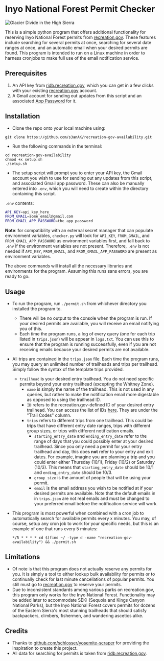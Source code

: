 # Inyo National Forest Permit Checker

![Glacier Divide in the High Sierra](https://user-images.githubusercontent.com/56090826/187283263-a51866d9-29f2-472a-a528-5160ea6e934f.jpg)

This is a simple python program that offers additional functionality for reserving Inyo National Forest permits from [recreation.gov](https://www.recreation.gov). These features include searching for several permits at once, searching for several date ranges at once, and an automatic email when your desired permits are found. This program is intended to run on a Linux machine in order to harness cronjobs to make full use of the email notification service.

## Prerequisites
1. An API key from [ridb.recreation.gov](https://ridb.recreation.gov), which you can get in a few clicks with your existing [recreation.gov](https://www.recreation.gov) account.
1. A Gmail account for sending out updates from this script and an associated [App Password](https://support.google.com/accounts/answer/185833?hl=en) for it.

## Installation

 - Clone the repo onto your local machine using:
```
git clone https://github.com/s3anAK/recreation-gov-availability.git
```	
 - Run the following commands in the terminal: 
```
cd recreation-gov-availability
chmod +x setup.sh
./setup.sh
```
- The setup script will prompt you to enter your API key, the Gmail account you wish to use for sending out any updates from this script, and associated Gmail app password. These can also be manually entered into `.env`, which you will need to create within the directory containing this script.

`.env` contents:
```sh
API_KEY=api_key_here
FROM_GMAIL=some_email@gmail.com
FROM_GMAIL_APP_PASSWORD=the_app_password
```

**Note**: for compatibility with an external secret manager that can populate environment variables, `checker.py` will look for `API_KEY`, `FROM_GMAIL`, and `FROM_GMAIL_APP_PASSWORD` as environment variables first, and fall back to `.env` if the environment variables are not present. Therefore, `.env` is not needed if `API_KEY`, `FROM_GMAIL`, and `FROM_GMAIL_APP_PASSWORD` are present as environment variables.

The above commands will install all the necessary libraries and environments for the program. Assuming this runs sans errors, you are ready to go.

## Usage
 - To run the program, run `./permit.sh` from whichever directory you installed the program to. 
	 - There will be no output to the console when the program is run. If your desired permits are available, you will receive an email notifying you of this.
	 - Each time the program runs, a log of every query (one for each trip listed in `trips.json`) will be appear in `logs.txt`. You can use this to ensure that the program is running successfully, even if you are not receiving emails because your desired permits are not available.
 - All trips are contained in the `trips.json` file. Each time the program runs, you may query an unlimited number of trailheads and trips per trailhead. Simply follow the syntax of the template trips provided.
	 - `trailhead` is your desired entry trailhead. You do not need specific permits beyond your entry trailhead (excepting the Whitney Zone).
		 - `name` is simply the name of the trailhead. This is not used in any queries, but rather to make the notification email more digestable as opposed to using the trailhead ID.
		 - `ID` refers to the recreation.gov-defined ID of your desired entry trailhead. You can access the list of IDs [here](https://www.fs.usda.gov/Internet/FSE_DOCUMENTS/fseprd922360.pdf). They are under the "Trail Codes" column. 
		 - `trips` refers to different trips from one trailhead. This could be trips that have different entry date ranges, trips with different group sizes, or trips with different notification emails.
			 - `starting_entry_date` and `ending_entry_date` refer to the range of days that you could possibly enter at your desired trailhead. Since you only need a permit for your entry trailhead and day, this does **not** refer to your entry and exit dates. For example, imagine you are planning a trip and you could enter either Thursday (10/1), Friday (10/2) or Saturday (10/3). This means that `starting_entry_date` should be 10/1 and `ending_entry_date` should be 10/3.
			 - `group_size` is the amount of people that will be using your permit.
			 - `email` is the email address you wish to be notified at if your desired permits are available. Note that the default emails in in `trips.json` are not real emails and must be changed to your preferred email before the notification service will work.
- This program is most powerful when combined with a cron job to automatically search for available permits every x minutes. You may, of course, setup any cron job to work for your specific needs, but this is an example of one that runs every 5 minutes:

	`*/5 * * * * cd $(find ~/ -type d -name "recreation-gov-availability") && ./permit.sh`

## Limitations

 - Of note is that this program does not actually reserve any permits for you. It is simply a tool to either lookup bulk availability for permits or to continually check for last minute cancellations of popular permits. You still must go to [recreation.gov](https://www.recreation.gov) to reserve your permits.
 - Due to inconsistent standards among various parks on recreation.gov, this program only works for the Inyo National Forest. Functionality may be added later to accommodate SEKI (Sequoia and Kings Canyon National Parks), but the Inyo National Forest covers permits for dozens of the Eastern Sierra's most stunning trailheads that should satisfy backpackers, climbers, fishermen, and wandering ascetics alike.

## Credits

 - Thanks to [github.com/schlosser/yosemite-scraper](https://github.com/schlosser/yosemite-scraper) for providing the inspiration to create this project.
 - All data for searching for permits is taken from [ridb.recreation.gov](https://ridb.recreation.gov).
